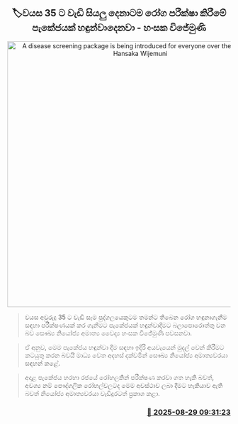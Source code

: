 <p align='center'><b><h2 align='center' title='A disease screening package is being introduced for everyone over the age of 35 - Hansaka Wijemuni'>🏷වයස 35 ට වැඩි සියලු දෙනාටම රෝග පරීක්ෂා කිරීමේ පැකේජයක් හඳුන්වාදෙනවා - හංස​ක විජේමුණි</h2></b></p>
<p align='center'><img src='https://helakuru.sgp1.cdn.digitaloceanspaces.com/esana/images/lib/hasanka-wijemuni-health.jpg' width='600' alt='A disease screening package is being introduced for everyone over the age of 35 - Hansaka Wijemuni'></p>

> වයස අවුරුදු 35 ට වැඩි සෑම පුද්ගලයෙකුටම තමන්ට තිබෙන රෝග හඳුනාගැනීම සඳහා පරීක්ෂණයක් කර ගැනීමට පැකේජයක් හඳුන්වාදීමට බලාපොරොත්තු වන බව සෞඛ්‍ය නියෝජ්‍ය අමාත්‍ය වෛද්‍ය හංසක විජේමුණි පවසනවා.

> ඒ අනුව, මෙම පැකේජය හඳුන්වා දීම සඳහා ඉදිරි අයවැයෙන් මුදල් වෙන් කිරීමට කටයුතු කරන බවයි මාධ්‍ය වෙත අදහස් දක්වමින් සෞඛ්‍ය නියෝජ්‍ය අමාත්‍යවරයා සඳහන් කළේ.

> අදාළ පැකේජය හරහා රජයේ රෝහලකින් පරීක්ෂණ කරවා ගත හැකි බවත්, අවශ්‍ය නම් පෞද්ගලික රෝහල්වලටද මෙම අවස්ථාව ලබා දීමට හැකියාව ඇති බවත් නියෝජ්‍ය අමාත්‍යවරයා වැඩිදුරටත් ප්‍රකාශ කළා.



<h3 align='right'><a href='https://www.helakuru.lk/esana/p/113177/'>📅 2025-08-29 09:31:23</a></h3>
